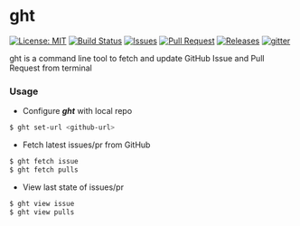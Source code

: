 # ght
[![License: MIT](https://img.shields.io/badge/License-MIT-yellow.svg)](https://raw.githubusercontent.com/BytesClub/ght/master/LICENSE)
[![Build Status](https://travis-ci.org/BytesClub/ght.svg?branch=master)](https://travis-ci.org/BytesClub/ght)
[![Issues](https://img.shields.io/github/issues/BytesClub/ght.svg)](https://github.com/BytesClub/ght/issues)
[![Pull Request](https://img.shields.io/github/issues-pr/BytesClub/ght.svg)](https://github.com/BytesClub/ght/pulls)
[![Releases](https://img.shields.io/github/release/BytesClub/ght.svg)](https://github.com/BytesClub/ght/releases)
[![gitter](https://badges.gitter.im/gitterHQ/gitterHQ.github.io.svg)](https://gitter.im/Bytes_Club/General)

ght is a command line tool to fetch and update GitHub Issue and Pull Request from terminal

### Usage
* Configure _**ght**_ with local repo
```bash
$ ght set-url <github-url>
```
* Fetch latest issues/pr from GitHub
```bash
$ ght fetch issue
$ ght fetch pulls
```
* View last state of issues/pr
```bash
$ ght view issue
$ ght view pulls
```